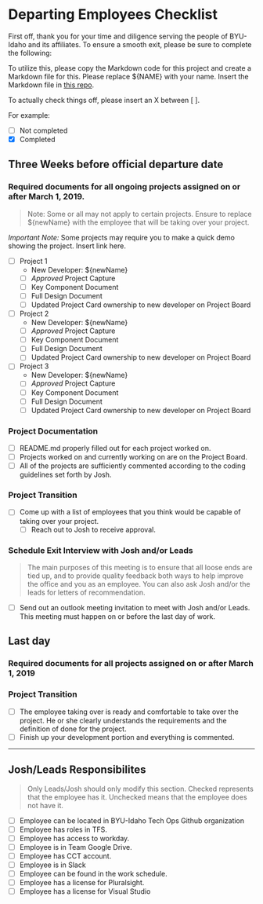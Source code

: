 # Departing Employees Checklist

First off, thank you for your time and diligence serving the people of BYU-Idaho and its affiliates. To ensure a smooth exit, please be sure to complete the following:

To utilize this, please copy the Markdown code for this project and create a Markdown file for this. Please replace ${NAME} with your name. Insert the Markdown file in [this repo](https://github.com/byuitechops/the-wall-of-the-fallen).

To actually check things off, please insert an X between [ ].

For example:
- [ ] Not completed
- [X] Completed

## Three Weeks before official departure date

### Required documents for all ongoing projects assigned on or after March 1, 2019.

> Note: Some or all may not apply to certain projects. Ensure to replace ${newName} with the employee that will be taking over your project.
<!-- Videotape a demo/explanation of projects that only runs ~1 or 2 times a semester -->

*Important Note:* Some projects may require you to make a quick demo showing the project. Insert link here.

- [ ] Project 1
    - New Developer: ${newName}
    - [ ] *Approved* Project Capture
    - [ ] Key Component Document
    - [ ] Full Design Document
    - [ ] Updated Project Card ownership to new developer on Project Board
- [ ] Project 2
    - New Developer: ${newName}
    - [ ] *Approved* Project Capture
    - [ ] Key Component Document
    - [ ] Full Design Document
    - [ ] Updated Project Card ownership to new developer on Project Board
- [ ] Project 3
    - New Developer: ${newName}
    - [ ] *Approved* Project Capture
    - [ ] Key Component Document
    - [ ] Full Design Document
    - [ ] Updated Project Card ownership to new developer on Project Board

### Project Documentation
- [ ] README.md properly filled out for each project worked on.
- [ ] Projects worked on and currently working on are on the Project Board.
- [ ] All of the projects are sufficiently commented according to the coding guidelines set forth by Josh.

### Project Transition
- [ ] Come up with a list of employees that you think would be capable of taking over your project.
    - [ ] Reach out to Josh to receive approval.

### Schedule Exit Interview with Josh and/or Leads

> The main purposes of this meeting is to ensure that all loose ends are tied up, and to provide quality feedback both ways to help improve the office and you as an employee. You can also ask Josh and/or the leads for letters of recommendation. 

- [ ] Send out an outlook meeting invitation to meet with Josh and/or Leads. This meeting must happen on or before the last day of work.

## Last day

### Required documents for all projects assigned on or after March 1, 2019

### Project Transition
- [ ] The employee taking over is ready and comfortable to take over the project. He or she clearly understands the requirements and the definition of done for the project.
- [ ] Finish up your development portion and everything is commented.

-----------------------

## Josh/Leads Responsibilites
> Only Leads/Josh should only modify this section. Checked represents that the employee has it. Unchecked means that the employee does not have it.

- [ ] Employee can be located in BYU-Idaho Tech Ops Github organization
- [ ] Employee has roles in TFS.
- [ ] Employee has access to workday.
- [ ] Employee is in Team Google Drive.
- [ ] Employee has CCT account.
- [ ] Employee is in Slack
- [ ] Employee can be found in the work schedule.
- [ ] Employee has a license for Pluralsight.
- [ ] Employee has a license for Visual Studio
